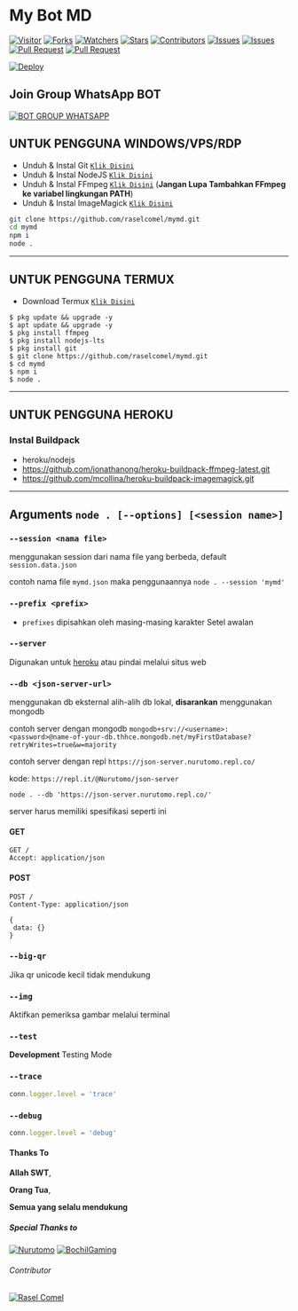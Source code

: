 # My Bot MD

<a href="https://visitor-badge.glitch.me/badge?page_id=raselcomel/mymd"><img title="Visitor" src="https://visitor-badge.glitch.me/badge?page_id=raselcomel/mymd"></a>
<a href="https://github.com/raselcomel/mymd/network/members"><img title="Forks" src="https://img.shields.io/github/forks/raselcomel/mymd?label=Forks&color=blue&style=flat-square"></a>
<a href="https://github.com/raselcomel/mymd/watchers"><img title="Watchers" src="https://img.shields.io/github/watchers/raselcomel/mymd?label=Watchers&color=green&style=flat-square"></a>
<a href="https://github.com/raselcomel/mymd/stargazers"><img title="Stars" src="https://img.shields.io/github/stars/raselcomel/mymd?label=Stars&color=yellow&style=flat-square"></a>
<a href="https://github.com/raselcomel/mymd/graphs/contributors"><img title="Contributors" src="https://img.shields.io/github/contributors/raselcomel/mymd?label=Contributors&color=blue&style=flat-square"></a>
<a href="https://github.com/raselcomel/mymd/issues"><img title="Issues" src="https://img.shields.io/github/issues/raselcomel/mymd?label=Issues&color=success&style=flat-square"></a>
<a href="https://github.com/raselcomel/mymd/issues?q=is%3Aissue+is%3Aclosed"><img title="Issues" src="https://img.shields.io/github/issues-closed/raselcomel/mymd?label=Issues&color=red&style=flat-square"></a>
<a href="https://github.com/raselcomel/mymd/pulls"><img title="Pull Request" src="https://img.shields.io/github/issues-pr/raselcomel/mymd?label=PullRequest&color=success&style=flat-square"></a>
<a href="https://github.com/raselcomel/mymd/pulls?q=is%3Apr+is%3Aclosed"><img title="Pull Request" src="https://img.shields.io/github/issues-pr-closed/raselcomel/mymd?label=PullRequest&color=red&style=flat-square"></a>


[![Deploy](https://www.herokucdn.com/deploy/button.svg)](https://heroku.com/deploy?template=https://github.com/raselcomel/mymd)
## Join Group WhatsApp BOT
[![BOT GROUP WHATSAPP](https://img.shields.io/badge/WhatsApp%20Group-25D366?style=for-the-badge&logo=whatsapp&logoColor=white)](https://chat.whatsapp.com/CUCsW6BWfmJLJwJgPQIaKM) 

## UNTUK PENGGUNA WINDOWS/VPS/RDP

* Unduh & Instal Git [`Klik Disini`](https://git-scm.com/downloads)
* Unduh & Instal NodeJS [`Klik Disini`](https://nodejs.org/en/download)
* Unduh & Instal FFmpeg [`Klik Disini`](https://ffmpeg.org/download.html) (**Jangan Lupa Tambahkan FFmpeg ke variabel lingkungan PATH**)
* Unduh & Instal ImageMagick [`Klik Disini`](https://imagemagick.org/script/download.php)

```bash
git clone https://github.com/raselcomel/mymd.git
cd mymd 
npm i
node .
```

---------

## UNTUK PENGGUNA TERMUX

* Download Termux [`Klik Disini`](https://github.com/termux/termux-app/releases/download/v0.118.0/termux-app_v0.118.0+github-debug_universal.apk)

```
$ pkg update && upgrade -y
$ apt update && upgrade -y
$ pkg install ffmpeg
$ pkg install nodejs-lts
$ pkg install git
$ git clone https://github.com/raselcomel/mymd.git
$ cd mymd
$ npm i
$ node .
```
---------
## UNTUK PENGGUNA HEROKU

### Instal Buildpack
* heroku/nodejs
* https://github.com/jonathanong/heroku-buildpack-ffmpeg-latest.git
* https://github.com/mcollina/heroku-buildpack-imagemagick.git

---------

## Arguments `node . [--options] [<session name>]` 

### `--session <nama file>`

menggunakan session dari nama file yang berbeda, default `session.data.json`

contoh nama file `mymd.json` maka penggunaannya `node . --session 'mymd'`

### `--prefix <prefix>`

* `prefixes` dipisahkan oleh masing-masing karakter
Setel awalan

### `--server`

Digunakan untuk [heroku](https://heroku.com/) atau pindai melalui situs web

### `--db <json-server-url>`

menggunakan db eksternal alih-alih db lokal, **disarankan** menggunakan mongodb

contoh server dengan mongodb `mongodb+srv://<username>:<password>@name-of-your-db.thhce.mongodb.net/myFirstDatabase?retryWrites=true&w=majority`

contoh server dengan repl `https://json-server.nurutomo.repl.co/`

kode: `https://repl.it/@Nurutomo/json-server`

`node . --db 'https://json-server.nurutomo.repl.co/'`

server harus memiliki spesifikasi seperti ini

#### GET

```http
GET /
Accept: application/json
```

#### POST

```http
POST /
Content-Type: application/json

{
 data: {}
}
```

### `--big-qr`

Jika qr unicode kecil tidak mendukung

### `--img`

Aktifkan pemeriksa gambar melalui terminal

### `--test`

**Development** Testing Mode

### `--trace`

```js
conn.logger.level = 'trace'
```

### `--debug`

```js
conn.logger.level = 'debug'
```
#### Thanks To 
**Allah SWT**,

**Orang Tua**,

**Semua yang selalu mendukung**


##### Special Thanks to
[![Nurutomo](https://github.com/Nurutomo.png?size=100)](https://github.com/Nurutomo)
[![BochilGaming](https://github.com/BochilGaming.png?size=100)](https://github.com/BochilGaming)

###### Contributor
[![Rasel Comel](https://github.com/raselcomel.png?size=100)](https://github.com/raselcomel)
